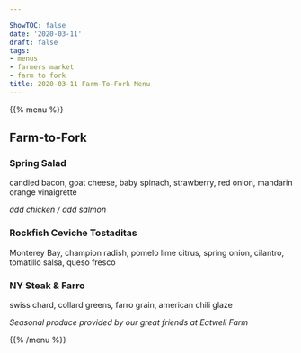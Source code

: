 ```yaml
---

ShowTOC: false
date: '2020-03-11'
draft: false
tags:
- menus
- farmers market
- farm to fork
title: 2020-03-11 Farm-To-Fork Menu
---
```


{{% menu %}}

## Farm\-to\-Fork

### Spring Salad

candied bacon, goat cheese, baby spinach, strawberry, 
red onion, mandarin orange vinaigrette

*add chicken / add salmon*

### Rockfish Ceviche Tostaditas

Monterey Bay, champion radish, pomelo lime citrus, 
spring onion, cilantro, tomatillo salsa, queso fresco


### NY Steak & Farro

swiss chard, collard greens, farro grain, american chili glaze


*Seasonal produce provided by our great friends at Eatwell Farm*

{{% /menu %}}
